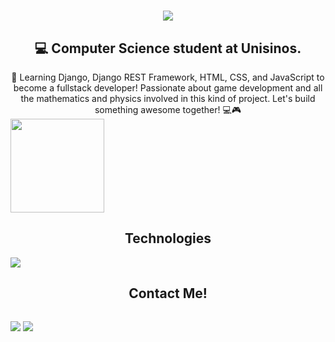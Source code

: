 <h1 align="center">
<img src="https://readme-typing-svg.demolab.com/?font=Mulish&weight=600&size=50&pause=1000&center=true&vCenter=true&multiline=true&random=false&width=600&height=150&lines=Hello!;I%27m+Lucas+Kappes!"/>

</h1>

<h2 align="center"> 💻 Computer Science student at Unisinos. </h2>
<div align="center">
	🚀 Learning Django, Django REST Framework, HTML, CSS, and JavaScript to become a fullstack developer! Passionate about game development and all the mathematics and physics involved in this kind of project. Let's build something awesome together! 💻🎮
</div>

<a href="https://github.com/anuraghazra/convoychat">
	<img height=150 align="center" src="https://github-readme-stats-blond-seven-54.vercel.app/api/top-langs?username=lucaskappes1&layout=compact&langs_count=8&card_width=200&include_all_commits=true&count_private=true" />
</a>

<h2 align="center">Technologies</h2>
<a align="center" href="https://skillicons.dev">
	<img src="https://skillicons.dev/icons?i=c,cpp,mysql,postgres,git,github,html,css,js,java,django,python"/>
</a>

<h2 align="center">Contact Me!</h2> 

<p align="center" style="display: inline-block">
	<a href="https://www.linkedin.com/in/lucas-kappes-79552125b/" target="_blank"><img src="https://img.shields.io/badge/-linkedin-0077B5?style=for-the-badge&logo=linkedin&logoColor=white"/></a>
	<a href="mailto:lucaskappes2017@gmail.com" tagert="_blank"><img src="https://img.shields.io/badge/-gmail-red?style=for-the-badge&logo=gmail&logoColor=white"/></a>
</p>

